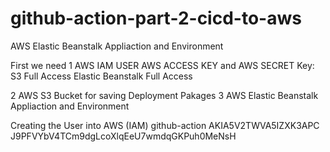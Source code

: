 # github-action-part-2-cicd-to-aws
AWS Elastic Beanstalk Appliaction and Environment


First we need 
1	AWS IAM USER AWS ACCESS KEY and AWS SECRET Key:
		S3 Full Access
		Elastic Beanstalk Full Access

2 AWS S3 Bucket for saving Deployment Pakages
3 AWS Elastic Beanstalk Appliaction and Environment


Creating the User into AWS (IAM)
	github-action
		AKIA5V2TWVA5IZXK3APC
		J9PFVYbV4TCm9dgLcoXlqEeU7wmdqGKPuh0MeNsH
